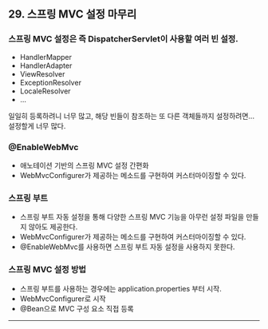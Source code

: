 ## 29. 스프링 MVC 설정 마무리

### 스프링 MVC 설정은 즉 DispatcherServlet이 사용할 여러 빈 설정.
 * HandlerMapper
 * HandlerAdapter
 * ViewResolver
 * ExceptionResolver
 * LocaleResolver
 * ...

일일히 등록하려니 너무 많고, 해당 빈들이 참조하는 또 다른 객체들까지 설정하려면... 설정할게 너무 많다. 

### @EnableWebMvc
 * 애노테이션 기반의 스프링 MVC 설정 간편화
 * WebMvcConfigurer가 제공하는 메소드를 구현하여 커스터마이징할 수 있다.

### 스프링 부트
 * 스프링 부트 자동 설정을 통해 다양한 스프링 MVC 기능을 아무런 설정 파일을 만들지 않아도 제공한다.
 * WebMvcConfigurer가 제공하는 메소드를 구현하여 커스터마이징할 수 있다.
 * @EnableWebMvc를 사용하면 스프링 부트 자동 설정을 사용하지 못한다.

### 스프링 MVC 설정 방법
 * 스프링 부트를 사용하는 경우에는 application.properties 부터 시작.
 * WebMvcConfigurer로 시작
 * @Bean으로 MVC 구성 요소 직접 등록

---